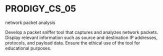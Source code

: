 # PRODIGY_CS_05
network packet analysis


Develop a packet sniffer tool that captures and analyzes network packets. Display relevant information such as source and destination IP addresses, protocols, and payload data. Ensure the ethical use of the tool for educational purposes.
